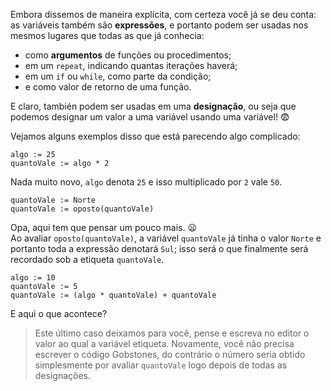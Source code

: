 Embora dissemos de maneira explícita, com certeza você já se deu conta: as variáveis também são **expressões**, e portanto podem ser usadas nos mesmos lugares que todas as que já conhecia:

* como **argumentos** de funções ou procedimentos;
* em um `repeat`, indicando quantas iterações haverá;
* em um `if` ou `while`, como parte da condição;
* e como valor de retorno de uma função.

E claro, también podem ser usadas em uma **designação**, ou seja que podemos designar um valor a uma variável usando uma variável! :fearful:

Vejamos alguns exemplos disso que está parecendo algo complicado:

``` gobstones
algo := 25
quantoVale := algo * 2
```

Nada muito novo, `algo` denota `25` e isso multiplicado por `2` vale `50`.

``` gobstones
quantoVale := Norte
quantoVale := oposto(quantoVale)
```

Opa, aqui tem  que pensar um pouco mais. :frowning:
<br>
Ao avaliar `oposto(quantoVale)`, a variável `quantoVale` já tinha o valor `Norte` e portanto toda a expressão denotará `Sul`; isso será o que finalmente será recordado sob a etiqueta `quantoVale`.

``` gobstones
algo := 10
quantoVale := 5
quantoVale := (algo * quantoVale) + quantoVale
```

E aqui o que acontece?

> Este último caso deixamos para você, pense e escreva no editor o valor ao qual a variável etiqueta. Novamente, você não precisa escrever o código Gobstones, do contrário o número seria obtido  simplesmente por avaliar `quantoVale` logo depois de todas as designações.